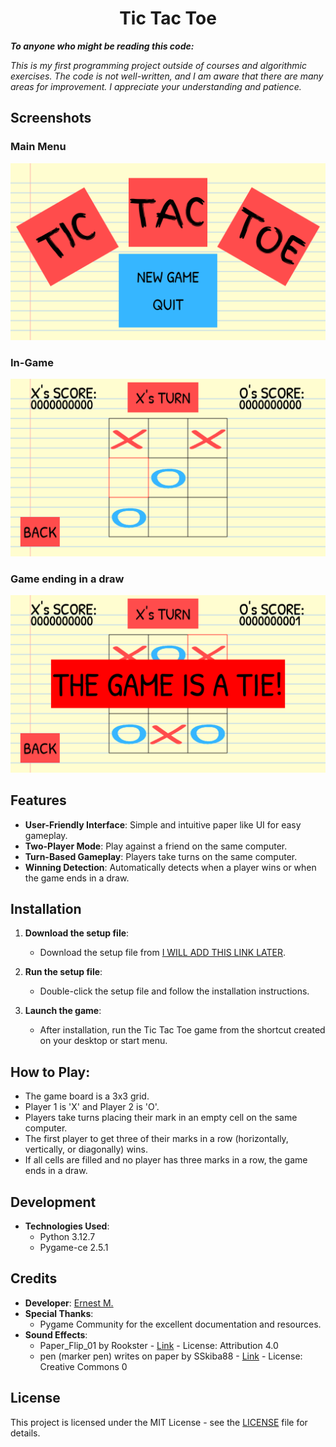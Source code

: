 <div align="center">
  <h1>
    Tic Tac Toe
  </h1>
</div>

***To anyone who might be reading this code:***

*This is my first programming project outside of courses and algorithmic exercises. 
The code is not well-written, and I am aware that there are many areas for improvement. 
I appreciate your understanding and patience.*

## Screenshots
### Main Menu
![Main Menu](images/main_menu.png)

### In-Game
![In-Game](images/in_game.png)

### Game ending in a draw

![The game is a tie](images/the_game_is_a_tie.png)

## Features
- **User-Friendly Interface**: Simple and intuitive paper like UI for easy gameplay.
- **Two-Player Mode**: Play against a friend on the same computer.
- **Turn-Based Gameplay**: Players take turns on the same computer.
- **Winning Detection**: Automatically detects when a player wins or when the game ends in a draw.

## Installation
1. **Download the setup file**:
    - Download the setup file from [I WILL ADD THIS LINK LATER](path_to_your_setup_file).

2. **Run the setup file**:
    - Double-click the setup file and follow the installation instructions.

3. **Launch the game**:
    - After installation, run the Tic Tac Toe game from the shortcut created on your desktop or start menu.

## How to Play:
  - The game board is a 3x3 grid.
  - Player 1 is 'X' and Player 2 is 'O'.
  - Players take turns placing their mark in an empty cell on the same computer.
  - The first player to get three of their marks in a row (horizontally, vertically, or diagonally) wins.
  - If all cells are filled and no player has three marks in a row, the game ends in a draw.

## Development
- **Technologies Used**:
    - Python 3.12.7
    - Pygame-ce 2.5.1

## Credits
- **Developer**: [Ernest M.](https://github.com/ernest-mm)
- **Special Thanks**: 
  - Pygame Community for the excellent documentation and resources.
- **Sound Effects**:
  - Paper_Flip_01 by Rookster - [Link](https://freesound.org/s/615337/) - License: Attribution 4.0
  - pen (marker pen) writes on paper by SSkiba88 - [Link](https://freesound.org/s/751055/) - License: Creative Commons 0

## License
This project is licensed under the MIT License - see the [LICENSE](LICENSE) file for details.
